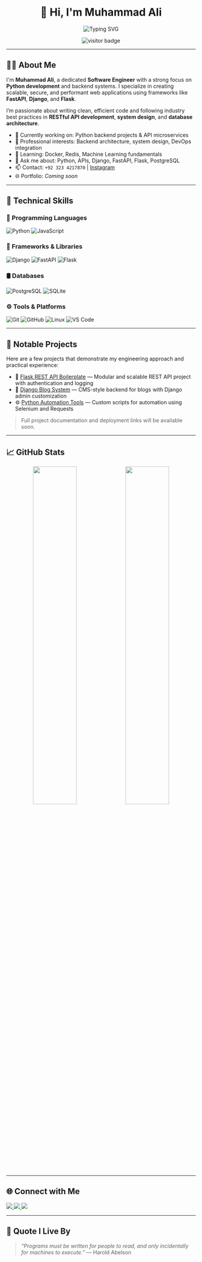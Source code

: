 <h1 align="center">👋 Hi, I'm Muhammad Ali</h1>
<p align="center">
  <img src="https://readme-typing-svg.herokuapp.com?font=Fira+Code&size=22&pause=1000&color=58A6FF&center=true&vCenter=true&multiline=true&width=600&height=50&lines=Python+Developer+%7C+Software+Engineer;Backend+Developer+%7C+API+Enthusiast;Open+Source+Contributor+%7C+Clean+Code+Advocate" alt="Typing SVG" />
</p>

<p align="center">
  <img src="https://visitor-badge.deta.dev/badge?page_id=Officialali15.visitor-badge" alt="visitor badge" />
</p>

---

## 👨‍💻 About Me

I'm **Muhammad Ali**, a dedicated **Software Engineer** with a strong focus on **Python development** and backend systems. I specialize in creating scalable, secure, and performant web applications using frameworks like **FastAPI**, **Django**, and **Flask**.

I’m passionate about writing clean, efficient code and following industry best practices in **RESTful API development**, **system design**, and **database architecture**.

- 🔭 Currently working on: Python backend projects & API microservices  
- 💼 Professional interests: Backend architecture, system design, DevOps integration  
- 🧠 Learning: Docker, Redis, Machine Learning fundamentals  
- 💬 Ask me about: Python, APIs, Django, FastAPI, Flask, PostgreSQL  
- 📫 Contact: `+92 323 4217870` | [Instagram](https://www.instagram.com/muhammad.ali_official/)  
- 🌐 Portfolio: _Coming soon_

---

## 💼 Technical Skills

### 🐍 Programming Languages
![Python](https://img.shields.io/badge/Python-3776AB?style=flat-square&logo=python&logoColor=white)
![JavaScript](https://img.shields.io/badge/JavaScript-F7DF1E?style=flat-square&logo=javascript&logoColor=black)

### 🧱 Frameworks & Libraries
![Django](https://img.shields.io/badge/Django-092E20?style=flat-square&logo=django&logoColor=white)
![FastAPI](https://img.shields.io/badge/FastAPI-005571?style=flat-square&logo=fastapi)
![Flask](https://img.shields.io/badge/Flask-000000?style=flat-square&logo=flask&logoColor=white)

### 🛢️ Databases
![PostgreSQL](https://img.shields.io/badge/PostgreSQL-336791?style=flat-square&logo=postgresql&logoColor=white)
![SQLite](https://img.shields.io/badge/SQLite-003B57?style=flat-square&logo=sqlite&logoColor=white)

### ⚙️ Tools & Platforms
![Git](https://img.shields.io/badge/Git-F05032?style=flat-square&logo=git&logoColor=white)
![GitHub](https://img.shields.io/badge/GitHub-181717?style=flat-square&logo=github)
![Linux](https://img.shields.io/badge/Linux-FCC624?style=flat-square&logo=linux&logoColor=black)
![VS Code](https://img.shields.io/badge/VS_Code-007ACC?style=flat-square&logo=visual-studio-code&logoColor=white)

---

## 📂 Notable Projects

Here are a few projects that demonstrate my engineering approach and practical experience:

- 🔧 [Flask REST API Boilerplate](https://github.com/Officialali15?tab=repositories&q=flask) — Modular and scalable REST API project with authentication and logging
- 📰 [Django Blog System](https://github.com/Officialali15?tab=repositories&q=django) — CMS-style backend for blogs with Django admin customization
- ⚙️ [Python Automation Tools](https://github.com/Officialali15?tab=repositories&q=automation) — Custom scripts for automation using Selenium and Requests

> Full project documentation and deployment links will be available soon.

---

## 📈 GitHub Stats

<p align="center">
  <img src="https://github-readme-stats.vercel.app/api?username=Officialali15&show_icons=true&theme=default&hide_title=true" width="48%" />
  <img src="https://github-readme-streak-stats.herokuapp.com?user=Officialali15&theme=default" width="48%" />
</p>

---

## 🌐 Connect with Me

<a href="https://www.instagram.com/muhammad.ali_official/" target="_blank">
  <img src="https://img.shields.io/badge/Instagram-E4405F?style=flat-square&logo=instagram&logoColor=white" />
</a>
<a href="https://stackoverflow.com/users/18237368/muhammad-ali" target="_blank">
  <img src="https://img.shields.io/badge/StackOverflow-FE7A16?style=flat-square&logo=stackoverflow&logoColor=white" />
</a>
<a href="https://www.facebook.com/official.m.ali/" target="_blank">
  <img src="https://img.shields.io/badge/Facebook-1877F2?style=flat-square&logo=facebook&logoColor=white" />
</a>

---

## 🧠 Quote I Live By

> *“Programs must be written for people to read, and only incidentally for machines to execute.”* — Harold Abelson
